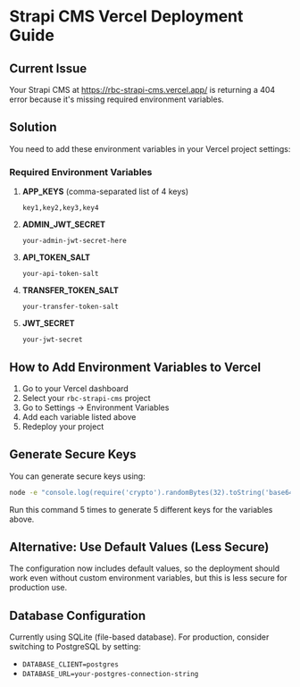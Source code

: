# Strapi CMS Vercel Deployment Guide

## Current Issue
Your Strapi CMS at https://rbc-strapi-cms.vercel.app/ is returning a 404 error because it's missing required environment variables.

## Solution

You need to add these environment variables in your Vercel project settings:

### Required Environment Variables

1. **APP_KEYS** (comma-separated list of 4 keys)
   ```
   key1,key2,key3,key4
   ```

2. **ADMIN_JWT_SECRET**
   ```
   your-admin-jwt-secret-here
   ```

3. **API_TOKEN_SALT** 
   ```
   your-api-token-salt
   ```

4. **TRANSFER_TOKEN_SALT**
   ```
   your-transfer-token-salt
   ```

5. **JWT_SECRET**
   ```
   your-jwt-secret
   ```

## How to Add Environment Variables to Vercel

1. Go to your Vercel dashboard
2. Select your `rbc-strapi-cms` project
3. Go to Settings → Environment Variables
4. Add each variable listed above
5. Redeploy your project

## Generate Secure Keys

You can generate secure keys using:
```bash
node -e "console.log(require('crypto').randomBytes(32).toString('base64'))"
```

Run this command 5 times to generate 5 different keys for the variables above.

## Alternative: Use Default Values (Less Secure)

The configuration now includes default values, so the deployment should work even without custom environment variables, but this is less secure for production use.

## Database Configuration

Currently using SQLite (file-based database). For production, consider switching to PostgreSQL by setting:
- `DATABASE_CLIENT=postgres`
- `DATABASE_URL=your-postgres-connection-string`